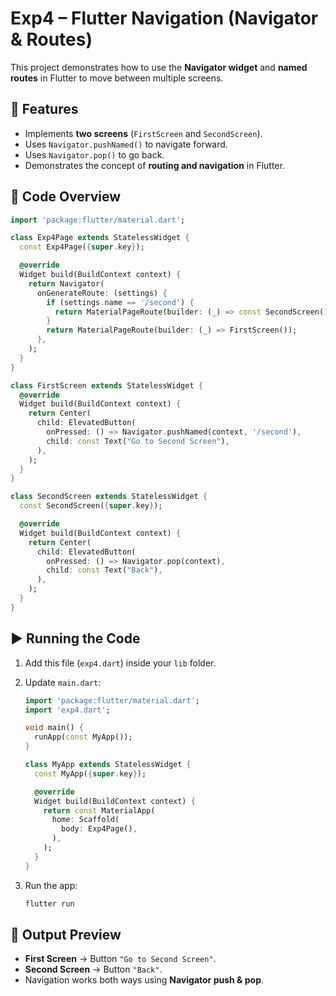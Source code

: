 
# Exp4 – Flutter Navigation (Navigator & Routes)

This project demonstrates how to use the **Navigator widget** and **named routes** in Flutter to move between multiple screens.

## 📌 Features

* Implements **two screens** (`FirstScreen` and `SecondScreen`).
* Uses `Navigator.pushNamed()` to navigate forward.
* Uses `Navigator.pop()` to go back.
* Demonstrates the concept of **routing and navigation** in Flutter.

## 📂 Code Overview

```dart
import 'package:flutter/material.dart';

class Exp4Page extends StatelessWidget {
  const Exp4Page({super.key});

  @override
  Widget build(BuildContext context) {
    return Navigator(
      onGenerateRoute: (settings) {
        if (settings.name == '/second') {
          return MaterialPageRoute(builder: (_) => const SecondScreen());
        }
        return MaterialPageRoute(builder: (_) => FirstScreen());
      },
    );
  }
}

class FirstScreen extends StatelessWidget {
  @override
  Widget build(BuildContext context) {
    return Center(
      child: ElevatedButton(
        onPressed: () => Navigator.pushNamed(context, '/second'),
        child: const Text("Go to Second Screen"),
      ),
    );
  }
}

class SecondScreen extends StatelessWidget {
  const SecondScreen({super.key});

  @override
  Widget build(BuildContext context) {
    return Center(
      child: ElevatedButton(
        onPressed: () => Navigator.pop(context),
        child: const Text("Back"),
      ),
    );
  }
}
```

## ▶️ Running the Code

1. Add this file (`exp4.dart`) inside your `lib` folder.
2. Update `main.dart`:

   ```dart
   import 'package:flutter/material.dart';
   import 'exp4.dart';

   void main() {
     runApp(const MyApp());
   }

   class MyApp extends StatelessWidget {
     const MyApp({super.key});

     @override
     Widget build(BuildContext context) {
       return const MaterialApp(
         home: Scaffold(
           body: Exp4Page(),
         ),
       );
     }
   }
   ```
3. Run the app:

   ```bash
   flutter run
   ```

## 📸 Output Preview

* **First Screen** → Button `"Go to Second Screen"`.
* **Second Screen** → Button `"Back"`.
* Navigation works both ways using **Navigator push & pop**.


